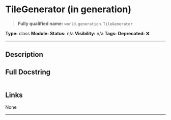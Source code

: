 # TileGenerator (in generation)
> **Fully qualified name:** `world.generation.TileGenerator`

**Type:** class
**Module:** 
**Status:** n/a
**Visibility:** n/a
**Tags:** 
**Deprecated:** ❌

---

## Description


## Full Docstring
```

```

## Links
None

---
